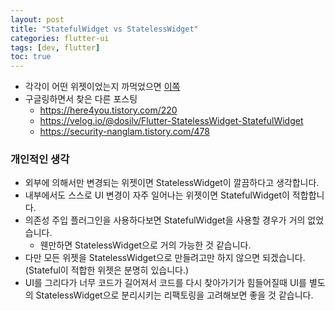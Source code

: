```yaml
---
layout: post
title: "StatefulWidget vs StatelessWidget"
categories: flutter-ui
tags: [dev, flutter]
toc: true
---
```


- 각각이 어떤 위젯이었는지 까먹었으면 [이쪽](https://boring-km.github.io/2022/02/08/flutter/ui/flutter-ui1/#StatefulWidget-StatelessWidget-Scaffold)
- 구글링하면서 찾은 다른 포스팅
  - https://here4you.tistory.com/220
  - https://velog.io/@dosilv/Flutter-StatelessWidget-StatefulWidget
  - https://security-nanglam.tistory.com/478

### 개인적인 생각
- 외부에 의해서만 변경되는 위젯이면 StatelessWidget이 깔끔하다고 생각합니다.
- 내부에서도 스스로 UI 변경이 자주 일어나는 위젯이면 StatefulWidget이 적합합니다.
- 의존성 주입 플러그인을 사용하다보면 StatefulWidget을 사용할 경우가 거의 없었습니다.
  - 웬만하면 StatelessWidget으로 거의 가능한 것 같습니다.
- 다만 모든 위젯을 StatelessWidget으로 만들려고만 하지 않으면 되겠습니다. (Stateful이 적합한 위젯은 분명히 있습니다.)
- UI를 그리다가 너무 코드가 길어져서 코드를 다시 찾아가기가 힘들어질때 UI를 별도의 StatelessWidget으로 분리시키는 리팩토링을 고려해보면 좋을 것 같습니다.